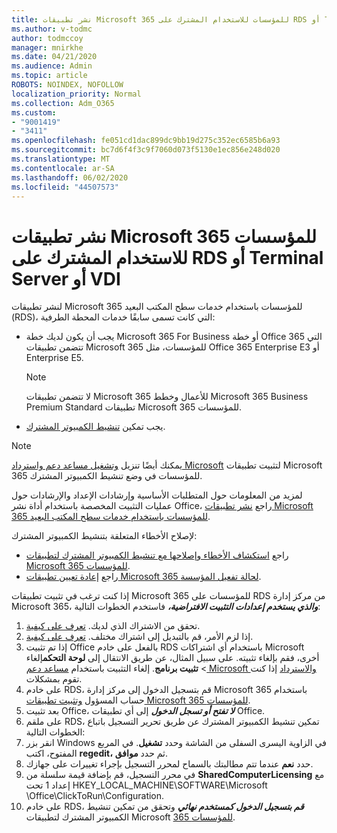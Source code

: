 ```yaml
---
title: نشر تطبيقات Microsoft 365 للمؤسسات للاستخدام المشترك على RDS أو Terminal Server أو VDI
ms.author: v-todmc
author: todmccoy
manager: mnirkhe
ms.date: 04/21/2020
ms.audience: Admin
ms.topic: article
ROBOTS: NOINDEX, NOFOLLOW
localization_priority: Normal
ms.collection: Adm_O365
ms.custom:
- "9001419"
- "3411"
ms.openlocfilehash: fe051cd1dac899dc9bb19d275c352ec6585b6a93
ms.sourcegitcommit: bc7d6f4f3c9f7060d073f5130e1ec856e248d020
ms.translationtype: MT
ms.contentlocale: ar-SA
ms.lasthandoff: 06/02/2020
ms.locfileid: "44507573"
---
```

# <a name="deploying-microsoft-365-apps-for-enterprise-for-shared-use-on-rds-terminal-server-or-vdi"></a>نشر تطبيقات Microsoft 365 للمؤسسات للاستخدام المشترك على RDS أو Terminal Server أو VDI

لنشر تطبيقات Microsoft 365 للمؤسسات باستخدام خدمات سطح المكتب البعيد (RDS)، التي كانت تسمى سابقًا خدمات المحطة الطرفية:
- يجب أن يكون لديك خطة Microsoft 365 For Business أو خطة Office 365 التي تتضمن تطبيقات Microsoft 365 للمؤسسات، مثل Office 365 Enterprise E3 أو Enterprise E5.
   > [!NOTE] 
   > لا تتضمن تطبيقات Microsoft 365 للأعمال وخطط Microsoft 365 Business Premium Standard تطبيقات Microsoft 365 للمؤسسات.
- يجب تمكين [تنشيط الكمبيوتر المشترك](https://docs.microsoft.com/DeployOffice/overview-shared-computer-activation).

> [!NOTE]
> يمكنك أيضًا تنزيل [وتشغيل مساعد دعم واسترداد Microsoft](https://aka.ms/SaRA_OfficeSCA_M365Portal) لتثبيت تطبيقات Microsoft 365 للمؤسسات في وضع تنشيط الكمبيوتر المشترك.

لمزيد من المعلومات حول المتطلبات الأساسية وإرشادات الإعداد والإرشادات حول عمليات التثبيت المخصصة باستخدام أداة نشر Office، راجع [نشر تطبيقات Microsoft 365 للمؤسسات باستخدام خدمات سطح المكتب البعيد](https://docs.microsoft.com/DeployOffice/deploy-microsoft-365-apps-remote-desktop-services).

لإصلاح الأخطاء المتعلقة بتنشيط الكمبيوتر المشترك:
- راجع [استكشاف الأخطاء وإصلاحها مع تنشيط الكمبيوتر المشترك لتطبيقات Microsoft 365 للمؤسسات](https://docs.microsoft.com/DeployOffice/troubleshoot-shared-computer-activation).
- راجع [إعادة تعيين تطبيقات Microsoft 365 لحالة تفعيل المؤسسة](https://go.microsoft.com/fwlink/?linkid=2109218).

إذا كنت ترغب في تثبيت تطبيقات Microsoft 365 للمؤسسات على RDS من مركز إدارة Microsoft 365، ***والذي يستخدم إعدادات التثبيت الافتراضية،*** فاستخدم الخطوات التالية:

1.    تحقق من الاشتراك الذي لديك. [تعرف على كيفية](https://docs.microsoft.com/microsoft-365/admin/admin-overview/what-subscription-do-i-have).
2.    إذا لزم الأمر، قم بالتبديل إلى اشتراك مختلف. [تعرف على كيفية](https://docs.microsoft.com/microsoft-365/commerce/subscriptions/switch-to-a-different-plan).
3.    إذا تم تثبيت Office بالفعل على خادم RDS باستخدام أي اشتراكات Microsoft أخرى، فقم بإلغاء تثبيته. على سبيل المثال، عن طريق الانتقال إلى **لوحة التحكم**إلغاء  >  **تثبيت برنامج**. إلغاء التثبيت باستخدام [مساعد دعم Microsoft والاسترداد](https://aka.ms/SARA-OfficeUninstall-Alchemy) إذا كنت تقوم بمشكلات.
4.    على خادم RDS، قم بتسجيل الدخول إلى مركز إدارة Microsoft 365 باستخدام حساب المسؤول [وتثبيت تطبيقات Microsoft 365 للمؤسسات](https://portal.office.com/OLS/MySoftware.aspx).
5.    بعد تثبيت Office، ***لا تفتح أو تسجل الدخول*** إلى أي تطبيقات Office.
6.    على ملقم RDS، تمكين تنشيط الكمبيوتر المشترك عن طريق تحرير التسجيل باتباع الخطوات التالية:
   1. انقر بزر Windows في الزاوية اليسرى السفلى من الشاشة وحدد **تشغيل**. في المربع المفتوح، اكتب **regedit،** ثم حدد **موافق**.
   2. حدد **نعم** عندما تتم مطالبتك بالسماح لمحرر التسجيل بإجراء تغييرات على جهازك.
   3. في محرر التسجيل، قم بإضافة قيمة سلسلة من **SharedComputerLicensing** مع إعداد 1 تحت HKEY_LOCAL_MACHINE\SOFTWARE\Microsoft \Office\ClickToRun\Configuration.
   4. على خادم RDS، ***قم بتسجيل الدخول كمستخدم نهائي*** وتحقق من تمكين تنشيط الكمبيوتر المشترك لتطبيقات Microsoft [365 للمؤسسات](https://docs.microsoft.com/DeployOffice/troubleshoot-shared-computer-activation#verify-that-activation-for-microsoft-365-apps-succeeded).

